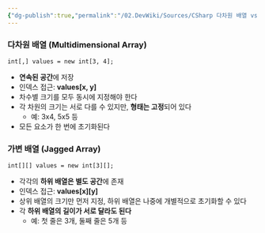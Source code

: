 ```yaml
---
{"dg-publish":true,"permalink":"/02.DevWiki/Sources/CSharp 다차원 배열 vs 가변 배열/","noteIcon":"","created":"2025-07-26T16:26:13.000+09:00","updated":"2025-07-31T10:51:29.240+09:00"}
---
```




### 다차원 배열 (Multidimensional Array)
`int[,] values = new int[3, 4];`
- **연속된 공간**에 저장
- 인덱스 접근: **values\[x, y]**
- 차수별 크기를 모두 동시에 지정해야 한다
- 각 차원의 크기는 서로 다를 수 있지만, **형태는 고정**되어 있다 
	- 예: 3x4, 5x5 등
- 모든 요소가 한 번에 초기화된다

### 가변 배열 (Jagged Array)
 `int[][] values = new int[3][];`
- 각각의 **하위 배열은 별도 공간**에 존재
- 인덱스 접근: **values\[x]\[y]**
- 상위 배열의 크기만 먼저 지정, 하위 배열은 나중에 개별적으로 초기화할 수 있다
- 각 **하위 배열의 길이가 서로 달라도 된다**
	- 예: 첫 줄은 3개, 둘째 줄은 5개 등